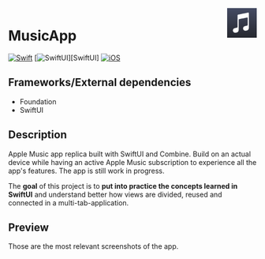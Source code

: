 <!-- HEADER -->
<img src="./Preview/AppIcon.png" width="60" align="right"/>
<h1> MusicApp </h1>

[![Swift](https://img.shields.io/badge/Swift-5.0-orange.svg?longCache=true&style=flat&logo=swift)][Swift]
[![SwiftUI](https://img.shields.io/badge/SwiftUI-3.0-blue.svg?longCache=true&style=flat&logo=swift&logoColor=blue)][SwiftUI]
[![iOS](https://img.shields.io/badge/iOS-16.0+-lightgrey.svg?longCache=true&?style=flat&logo=apple)][iOS]





<!-- BODY -->

## Frameworks/External dependencies
- Foundation
- SwiftUI


## Description
Apple Music app replica built with SwiftUI and Combine. 
Build on an actual device while having an active Apple Music subscription to experience all the app's features.
The app is still work in progress.

The **goal** of this project is to **put into practice the concepts learned in SwiftUI** and understand better how views are divided, reused and connected in a multi-tab-application.


## Preview
Those are the most relevant screenshots of the app.



<!-- FOOTER -->
<!-- Permanent links -->
[Swift]: https://www.swift.org
[iOS]: https://developer.apple.com/ios/




